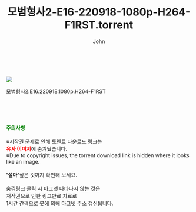 ﻿---
layout: post
title:  "    모범형사2-E16-220918-1080p-H264-F1RST.torrent"
author: John
categories: [ 드라마 ]
tags: [  ]
image: https://torrentrj54.com/uploadfile/full/f006b67f9a74a88aa25e1f55f060557967072bf3.jpg 
description: "    모범형사2-E16-220918-1080p-H264-F1RST torrent 정보 공유"
toc: true
toc_sticky: true
---

<br>
<p><img src="https://torrentrj54.com/uploadfile/full/f006b67f9a74a88aa25e1f55f060557967072bf3.jpg"/></p>
 모범형사2.E16.220918.1080p.H264-F1RST  
    
<br><br><br>
<p data-ke-size="size16"><b><span style="color: green;">주의사항</span></b><br /><br />※저작권 문제로 인해 토렌트 다운로드 링크는<br /><b><span style="color: red;">유사 이미지</span></b>에 숨겨뒀습니다.<br />※Due to copyright issues, the torrent download link is hidden where it looks like an image.<br /><br /><b>'설마'</b>싶은 것까지 확인해 보세요.<br /><br />숨김링크 클릭 시 마그넷 나타나지 않는 것은<br />저작권으로 인한 링크만료 자료로<br />1시간 간격으로 봇에 의해 마그넷 주소 갱신됩니다.</p>
